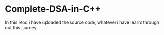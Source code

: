 # Complete-DSA-in-C++
In this repo i have uploaded the source code, whatever i have learnt through out this journey.

